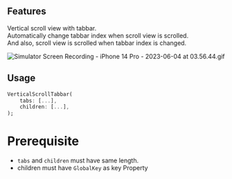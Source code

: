 
## Features

Vertical scroll view with tabbar.  
Automatically change tabbar index when scroll view is scrolled.   
And also, scroll view is scrolled when tabbar index is changed.   

![Simulator Screen Recording - iPhone 14 Pro - 2023-06-04 at 03.56.44.gif](..%2F..%2FDesktop%2FSimulator%20Screen%20Recording%20-%20iPhone%2014%20Pro%20-%202023-06-04%20at%2003.56.44.gif)

## Usage

```dart
VerticalScrollTabbar(
    tabs: [...],
    children: [...],
);
```

# Prerequisite
 - `tabs` and `children` must have same length.    
 - children must have `GlobalKey` as key Property